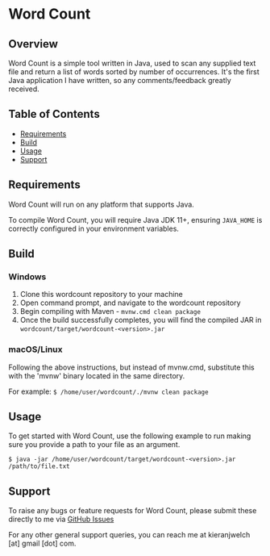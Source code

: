 # Word Count
 
## Overview

Word Count is a simple tool written in Java, used to scan any supplied text file and return a list of words sorted by number of occurrences. It's the first Java application I have written, so any comments/feedback greatly received.

## Table of Contents

- [Requirements](#requirements)
- [Build](#build)
- [Usage](#usage)
- [Support](#support)

## Requirements

Word Count will run on any platform that supports Java.

To compile Word Count, you will require Java JDK 11+, ensuring ```JAVA_HOME``` is correctly configured in your environment variables.

## Build

### Windows
1. Clone this wordcount repository to your machine
2. Open command prompt, and navigate to the wordcount repository
3. Begin compiling with Maven -  ```mvnw.cmd clean package```
4. Once the build successfully completes, you will find the compiled JAR in ```wordcount/target/wordcount-<version>.jar```

### macOS/Linux

Following the above instructions, but instead of mvnw.cmd, substitute this with the 'mvnw' binary located in the same directory.

For example:
```$ /home/user/wordcount/./mvnw clean package```

## Usage

To get started with Word Count, use the following example to run making sure you provide a path to your file as an argument.

```$ java -jar /home/user/wordcount/target/wordcount-<version>.jar /path/to/file.txt```

## Support

To raise any bugs or feature requests for Word Count, please submit these directly to me via [GitHub Issues](https://github.com/kieranjwelch/wordcount/issues)

For any other general support queries, you can reach me at kieranjwelch [at] gmail [dot] com.